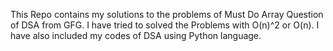 This Repo contains my solutions to the problems of Must Do Array Question of DSA from GFG. I have tried to solved the Problems with O(n)^2 or O(n). 
I have also included my codes of DSA using Python language.

